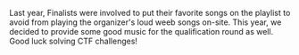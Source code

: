 Last year, Finalists were involved to put their favorite songs on the playlist to avoid from playing the organizer's loud weeb songs on-site. This year, we decided to provide some good music for the qualification round as well. Good luck solving CTF challenges!
